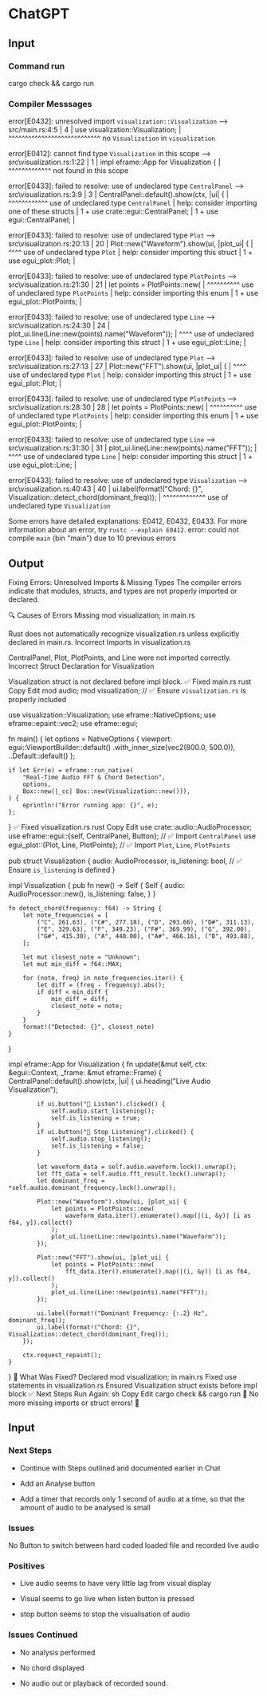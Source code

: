 # ChatGPT

## Input 

### Command run

cargo check && cargo run

### Compiler Messsages

error[E0432]: unresolved import `visualization::Visualization`
 --> src/main.rs:4:5
  |
4 | use visualization::Visualization;
  |     ^^^^^^^^^^^^^^^^^^^^^^^^^^^^ no `Visualization` in `visualization`

error[E0412]: cannot find type `Visualization` in this scope
 --> src\visualization.rs:1:22
  |
1 | impl eframe::App for Visualization {
  |                      ^^^^^^^^^^^^^ not found in this scope

error[E0433]: failed to resolve: use of undeclared type `CentralPanel`
 --> src\visualization.rs:3:9
  |
3 |         CentralPanel::default().show(ctx, |ui| {
  |         ^^^^^^^^^^^^ use of undeclared type `CentralPanel`
  |
help: consider importing one of these structs
  |
1 + use crate::egui::CentralPanel;
  |
1 + use egui::CentralPanel;
  |

error[E0433]: failed to resolve: use of undeclared type `Plot`
  --> src\visualization.rs:20:13
   |
20 |             Plot::new("Waveform").show(ui, |plot_ui| {
   |             ^^^^ use of undeclared type `Plot`
   |
help: consider importing this struct
   |
1  + use egui_plot::Plot;
   |

error[E0433]: failed to resolve: use of undeclared type `PlotPoints`
  --> src\visualization.rs:21:30
   |
21 |                 let points = PlotPoints::new(
   |                              ^^^^^^^^^^ use of undeclared type `PlotPoints`
   |
help: consider importing this enum
   |
1  + use egui_plot::PlotPoints;
   |

error[E0433]: failed to resolve: use of undeclared type `Line`
  --> src\visualization.rs:24:30
   |
24 |                 plot_ui.line(Line::new(points).name("Waveform"));
   |                              ^^^^ use of undeclared type `Line`
   |
help: consider importing this struct
   |
1  + use egui_plot::Line;
   |

error[E0433]: failed to resolve: use of undeclared type `Plot`
  --> src\visualization.rs:27:13
   |
27 |             Plot::new("FFT").show(ui, |plot_ui| {
   |             ^^^^ use of undeclared type `Plot`
   |
help: consider importing this struct
   |
1  + use egui_plot::Plot;
   |

error[E0433]: failed to resolve: use of undeclared type `PlotPoints`
  --> src\visualization.rs:28:30
   |
28 |                 let points = PlotPoints::new(
   |                              ^^^^^^^^^^ use of undeclared type `PlotPoints`
   |
help: consider importing this enum
   |
1  + use egui_plot::PlotPoints;
   |

error[E0433]: failed to resolve: use of undeclared type `Line`
  --> src\visualization.rs:31:30
   |
31 |                 plot_ui.line(Line::new(points).name("FFT"));
   |                              ^^^^ use of undeclared type `Line`
   |
help: consider importing this struct
   |
1  + use egui_plot::Line;
   |

error[E0433]: failed to resolve: use of undeclared type `Visualization`
  --> src\visualization.rs:40:43
   |
40 |             ui.label(format!("Chord: {}", Visualization::detect_chord(dominant_freq)));
   |                                           ^^^^^^^^^^^^^ use of undeclared type `Visualization`

Some errors have detailed explanations: E0412, E0432, E0433.
For more information about an error, try `rustc --explain E0412`.
error: could not compile `main` (bin "main") due to 10 previous errors

## Output

Fixing Errors: Unresolved Imports & Missing Types
The compiler errors indicate that modules, structs, and types are not properly imported or declared.

🔍 Causes of Errors
Missing mod visualization; in main.rs

Rust does not automatically recognize visualization.rs unless explicitly declared in main.rs.
Incorrect Imports in visualization.rs

CentralPanel, Plot, PlotPoints, and Line were not imported correctly.
Incorrect Struct Declaration for Visualization

Visualization struct is not declared before impl block.
✅ Fixed main.rs
rust
Copy
Edit
mod audio;
mod visualization; // ✅ Ensure `visualization.rs` is properly included

use visualization::Visualization;
use eframe::NativeOptions;
use eframe::epaint::vec2;
use eframe::egui;

fn main() {
    let options = NativeOptions {
        viewport: egui::ViewportBuilder::default()
            .with_inner_size(vec2(800.0, 500.0)),
        ..Default::default()
    };

    if let Err(e) = eframe::run_native(
        "Real-Time Audio FFT & Chord Detection",
        options,
        Box::new(|_cc| Box::new(Visualization::new())),
    ) {
        eprintln!("Error running app: {}", e);
    };
}
✅ Fixed visualization.rs
rust
Copy
Edit
use crate::audio::AudioProcessor; 
use eframe::egui::{self, CentralPanel, Button}; // ✅ Import `CentralPanel`
use egui_plot::{Plot, Line, PlotPoints}; // ✅ Import `Plot`, `Line`, `PlotPoints`

pub struct Visualization {
    audio: AudioProcessor,
    is_listening: bool,  // ✅ Ensure `is_listening` is defined
}

impl Visualization {
    pub fn new() -> Self {
        Self {
            audio: AudioProcessor::new(),
            is_listening: false,
        }
    }

    fn detect_chord(frequency: f64) -> String {
        let note_frequencies = [
            ("C", 261.63), ("C#", 277.18), ("D", 293.66), ("D#", 311.13),
            ("E", 329.63), ("F", 349.23), ("F#", 369.99), ("G", 392.00),
            ("G#", 415.30), ("A", 440.00), ("A#", 466.16), ("B", 493.88),
        ];
        
        let mut closest_note = "Unknown";
        let mut min_diff = f64::MAX;

        for (note, freq) in note_frequencies.iter() {
            let diff = (freq - frequency).abs();
            if diff < min_diff {
                min_diff = diff;
                closest_note = note;
            }
        }
        format!("Detected: {}", closest_note)
    }
}

impl eframe::App for Visualization {
    fn update(&mut self, ctx: &egui::Context, _frame: &mut eframe::Frame) {
        CentralPanel::default().show(ctx, |ui| {
            ui.heading("Live Audio Visualization");

            if ui.button("🎤 Listen").clicked() {
                self.audio.start_listening();
                self.is_listening = true;
            }
            if ui.button("🛑 Stop Listening").clicked() {
                self.audio.stop_listening();
                self.is_listening = false;
            }

            let waveform_data = self.audio.waveform.lock().unwrap();
            let fft_data = self.audio.fft_result.lock().unwrap();
            let dominant_freq = *self.audio.dominant_frequency.lock().unwrap();

            Plot::new("Waveform").show(ui, |plot_ui| {
                let points = PlotPoints::new(
                    waveform_data.iter().enumerate().map(|(i, &y)| [i as f64, y]).collect()
                );
                plot_ui.line(Line::new(points).name("Waveform"));
            });

            Plot::new("FFT").show(ui, |plot_ui| {
                let points = PlotPoints::new(
                    fft_data.iter().enumerate().map(|(i, &y)| [i as f64, y]).collect()
                );
                plot_ui.line(Line::new(points).name("FFT"));
            });

            ui.label(format!("Dominant Frequency: {:.2} Hz", dominant_freq));
            ui.label(format!("Chord: {}", Visualization::detect_chord(dominant_freq)));
        });

        ctx.request_repaint();
    }
}
🎯 What Was Fixed?
Declared mod visualization; in main.rs
Fixed use statements in visualization.rs
Ensured Visualization struct exists before impl block
✅ Next Steps
Run Again:
sh
Copy
Edit
cargo check && cargo run
🎉 No more missing imports or struct errors! 🚀

## Input

### Next Steps 

- Continue with Steps outlined and documented earlier in Chat

- Add an Analyse button

- Add a timer that records only 1 second of audio at a time, so that the amount of audio to be analysed is small

### Issues

No Button to switch between hard coded loaded file and recorded live audio

### Positives

- Live audio seems to have very little lag from visual display

- Visual seems to go live when listen button is pressed

- stop button seems to stop the visualisation of audio

### Issues Continued

- No analysis performed

- No chord displayed

- No audio out or playback of recorded sound.
